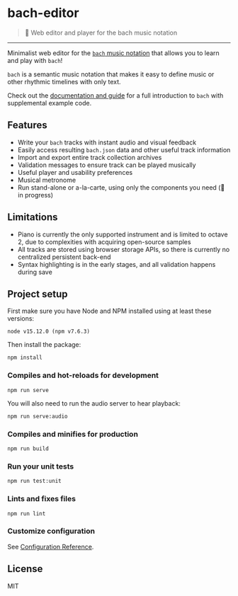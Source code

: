 # bach-editor
> :musical_keyboard: Web editor and player for the bach music notation
---

Minimalist web editor for the [`bach` music notation](https://github.com/slurmulon/bach) that allows you to learn and play with `bach`!

`bach` is a semantic music notation that makes it easy to define music or other rhythmic timelines with only text.

Check out the [documentation and guide](https://slurmulon.github.io/bach) for a full introduction to `bach` with supplemental example code.

## Features

 - Write your `bach` tracks with instant audio and visual feedback
 - Easily access resulting `bach.json` data and other useful track information
 - Import and export entire track collection archives
 - Validation messages to ensure track can be played musically
 - Useful player and usability preferences
 - Musical metronome
 - Run stand-alone or a-la-carte, using only the components you need (:construction: in progress)

## Limitations

 - Piano is currently the only supported instrument and is limited to octave 2, due to complexities with acquiring open-source samples
 - All tracks are stored using browser storage APIs, so there is currently no centralized persistent back-end
 - Syntax highlighting is in the early stages, and all validation happens during save

## Project setup

First make sure you have Node and NPM installed using at least these versions:

```
node v15.12.0 (npm v7.6.3)
```

Then install the package:

```
npm install
```

### Compiles and hot-reloads for development
```
npm run serve
```

You will also need to run the audio server to hear playback:

```
npm run serve:audio
```

### Compiles and minifies for production
```
npm run build
```

### Run your unit tests
```
npm run test:unit
```

### Lints and fixes files
```
npm run lint
```

### Customize configuration
See [Configuration Reference](https://cli.vuejs.org/config/).

## License

MIT
